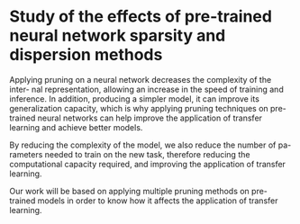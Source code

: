 # Study of the effects of pre-trained neural network sparsity and dispersion methods

Applying pruning on a neural network decreases the complexity of the inter- nal representation, allowing an increase in the speed of training and inference. In addition, producing a simpler model, it can improve its generalization capacity, which is why applying pruning techniques on pre-trained neural networks can help improve the application of transfer learning and achieve better models. 

By reducing the complexity of the model, we also reduce the number of pa- rameters needed to train on the new task, therefore reducing the computational capacity required, and improving the application of transfer learning. 

Our work will be based on applying multiple pruning methods on pre-trained models in order to know how it affects the application of transfer learning.
